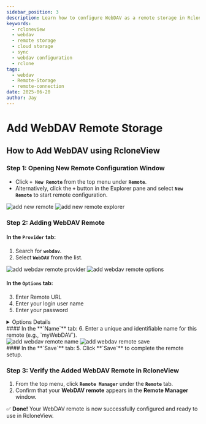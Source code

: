 ```yaml
---
sidebar_position: 3
description: Learn how to configure WebDAV as a remote storage in RcloneView for file syncing and access.
keywords:
  - rcloneview
  - webdav
  - remote storage
  - cloud storage
  - sync
  - webdav configuration
  - rclone
tags:
  - webdav
  - Remote-Storage
  - remote-connection
date: 2025-06-20
author: Jay
---
```

# Add WebDAV Remote Storage

## How to Add WebDAV using RcloneView

### Step 1: Opening New Remote Configuration Window

- Click **`+ New Remote`** from the top menu under **`Remote`**.
- Alternatively, click the **`+`** button in the Explorer pane and select **`New Remote`** to start remote configuration.

<div class="img-grid-2">
<img src="/support/images/en/howto/remote-storage-connection-settings/add-new-remote.png" alt="add new remote" class="img-medium img-center" />
<img src="/support/images/en/howto/remote-storage-connection-settings/add-new-remote-explorer.png" alt="add new remote explorer" class="img-medium img-center" />
</div>

### Step 2: Adding WebDAV Remote

#### In the **`Provider`** tab:
1. Search for **`webdav`**.
2. Select **`WebDAV`** from the list.

<div class="img-grid-2">
<img src="/support/images/en/howto/remote-storage-connection-settings/add-webdav-remote-provider.png" alt="add webdav remote provider" class="img-medium img-center" />
<img src="/support/images/en/howto/remote-storage-connection-settings/add-webdav-remote-options.png" alt="add webdav remote options" class="img-medium img-center" />
</div>

#### In the **`Options`** tab:
3. Enter Remote URL
4. Enter your login user name
5. Enter your password

<details>
<summary>Options Details</summary>

Options Details

| Field          | Description                                                                                                                                                                                                                |
| -------------- | -------------------------------------------------------------------------------------------------------------------------------------------------------------------------------------------------------------------------- |
| `url`          | The remote WebDAV URL (e.g., https://webdav.example.com/)  You can also specify a custom port number (e.g., https://webdav.example.com:5020)                                                                          |
| `vendor`       | (Optional) Leave blank or WebDAV-compatible service provider (e.g., fastmail, nextcloud, owncloud, sharepoint, sharepoint-ntlm, rclone)  See full list: [WebDAV Provider Notes](https://rclone.org/webdav/#provider-notes) |
| `user`         | Your login username                                                                                                                                                                                                     |
| `pass`         | Your login password (masked)                                                                                                                                                                                               |
| `bearer_token` | (Optional) Usually left blank                                                                                                                                                                                              |



</details>
#### In the **`Name`** tab:
6. Enter a unique and identifiable name for this remote (e.g., `myWebDAV`).

<div class="img-grid-2">
<img src="/support/images/en/howto/remote-storage-connection-settings/add-webdav-remote-name.png" alt="add webdav remote name" class="img-medium img-center" />
<img src="/support/images/en/howto/remote-storage-connection-settings/add-webdav-remote-save.png" alt="add webdav remote save" class="img-medium img-center" />
</div>
#### In the **`Save`** tab:
5. Click **`Save`** to complete the remote setup.

### Step 3: Verify the Added WebDAV Remote in RcloneView

1. From the top menu, click **`Remote Manager`** under the **`Remote`** tab.
2. Confirm that your **WebDAV remote** appears in the **Remote Manager** window.

✅ **Done!** Your WebDAV remote is now successfully configured and ready to use in RcloneView.
